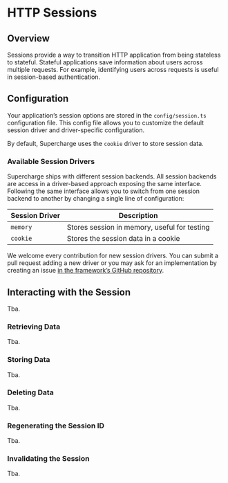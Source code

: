 # HTTP Sessions


## Overview
Sessions provide a way to transition HTTP application from being stateless to stateful. Stateful applications save information about users across multiple requests. For example, identifying users across requests is useful in session-based authentication.


## Configuration
Your application’s session options are stored in the `config/session.ts` configuration file. This config file allows you to customize the default session driver and driver-specific configuration.

By default, Supercharge uses the `cookie` driver to store session data.


### Available Session Drivers
Supercharge ships with different session backends. All session backends are access in a driver-based approach exposing the same interface. Following the same interface allows you to switch from one session backend to another by changing a single line of configuration:

| Session Driver   | Description                                  |
|----------------  |--------------------------------------------- |
| `memory`         | Stores session in memory, useful for testing |
| `cookie`         | Stores the session data in a cookie          |

We welcome every contribution for new session drivers. You can submit a pull request adding a new driver or you may ask for an implementation by creating an issue [in the framework’s GitHub repository](https://github.com/supercharge/framework).



## Interacting with the Session
Tba.


### Retrieving Data
Tba.


### Storing Data
Tba.


### Deleting Data
Tba.


### Regenerating the Session ID
Tba.


### Invalidating the Session
Tba.


